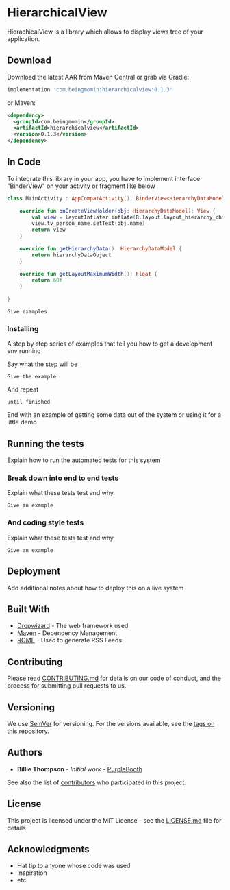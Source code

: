 # HierarchicalView

HierachicalView is a library which allows to display views tree  of your application.


## Download

Download the latest AAR from Maven Central or grab via Gradle:

```bash
implementation 'com.beingmomin:hierarchicalview:0.1.3'
```

or Maven:

```xml
<dependency>
  <groupId>com.beingmomin</groupId>
  <artifactId>hierarchicalview</artifactId>
  <version>0.1.3</version>
</dependency>
```


## In Code

To integrate this library in your app, you have to implement interface "BinderView" on your activity or fragment like below 

```kotlin
class MainActivity : AppCompatActivity(), BinderView<HierarchyDataModel> {

    override fun onCreateViewHolder(obj: HierarchyDataModel): View {
        val view = layoutInflater.inflate(R.layout.layout_hierarchy_child, null)
        view.tv_person_name.setText(obj.name)
        return view
    }

    override fun getHierarchyData(): HierarchyDataModel {
        return hierarchyDataObject
    }

    override fun getLayoutMaximumWidth(): Float {
        return 60f
    }
    
}
```

```
Give examples
```

### Installing

A step by step series of examples that tell you how to get a development env running

Say what the step will be

```
Give the example
```

And repeat

```
until finished
```

End with an example of getting some data out of the system or using it for a little demo

## Running the tests

Explain how to run the automated tests for this system

### Break down into end to end tests

Explain what these tests test and why

```
Give an example
```

### And coding style tests

Explain what these tests test and why

```
Give an example
```

## Deployment

Add additional notes about how to deploy this on a live system

## Built With

* [Dropwizard](http://www.dropwizard.io/1.0.2/docs/) - The web framework used
* [Maven](https://maven.apache.org/) - Dependency Management
* [ROME](https://rometools.github.io/rome/) - Used to generate RSS Feeds

## Contributing

Please read [CONTRIBUTING.md](https://gist.github.com/PurpleBooth/b24679402957c63ec426) for details on our code of conduct, and the process for submitting pull requests to us.

## Versioning

We use [SemVer](http://semver.org/) for versioning. For the versions available, see the [tags on this repository](https://github.com/your/project/tags). 

## Authors

* **Billie Thompson** - *Initial work* - [PurpleBooth](https://github.com/PurpleBooth)

See also the list of [contributors](https://github.com/your/project/contributors) who participated in this project.

## License

This project is licensed under the MIT License - see the [LICENSE.md](LICENSE.md) file for details

## Acknowledgments

* Hat tip to anyone whose code was used
* Inspiration
* etc

